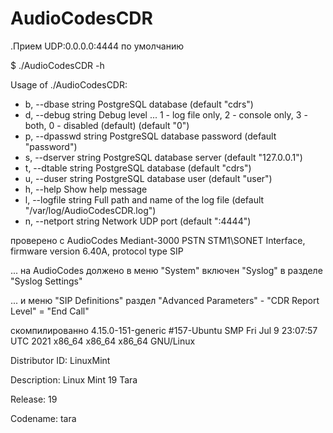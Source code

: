 # AudioCodesCDR

.Прием UDP:0.0.0.0:4444 по умолчанию

$ ./AudioCodesCDR -h

Usage of ./AudioCodesCDR:

- b, --dbase string     PostgreSQL database (default "cdrs")
- d, --debug string     Debug level ... 1 - log file only, 2 - console only, 3 - both, 0 - disabled (default) (default "0")
- p, --dpasswd string   PostgreSQL database password (default "password")
- s, --dserver string   PostgreSQL database server  (default "127.0.0.1")
- t, --dtable string    PostgreSQL database (default "cdrs")
- u, --duser string     PostgreSQL database user (default "user")
- h, --help             Show help message
- l, --logfile string   Full path and name of the log file (default "/var/log/AudioCodesCDR.log")
- n, --netport string   Network UDP port (default ":4444")

проверено с AudioCodes Mediant-3000 PSTN STM1\SONET Interface, firmware version 6.40A, protocol type SIP

... на AudioCodes должено в меню "System" включен "Syslog" в разделе "Syslog Settings"

... и меню "SIP Definitions" раздел "Advanced Parameters" - "CDR Report Level" = "End Call"

скомпилированно 4.15.0-151-generic #157-Ubuntu SMP Fri Jul 9 23:07:57 UTC 2021 x86\_64 x86\_64 x86\_64 GNU/Linux

Distributor ID: LinuxMint

Description:    Linux Mint 19 Tara

Release:        19

Codename:       tara



